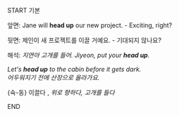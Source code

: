 START
기본

앞면:
Jane will **head up** our new project. - Exciting, right?

뒷면:
제인이 새 프로젝트를 이끌 거예요. - 기대되지 않나요?

해석:
*지연아 고개를 들어.*
*Jiyeon, put your **head up**.*

*Let's **head up** to the cabin before it gets dark.*  
*어두워지기 전에 산장으로 올라가요.*

{숙-동} 이끌다 , *위로 향하다, 고개를 들다*
<!--ID: 1743583862251-->
END